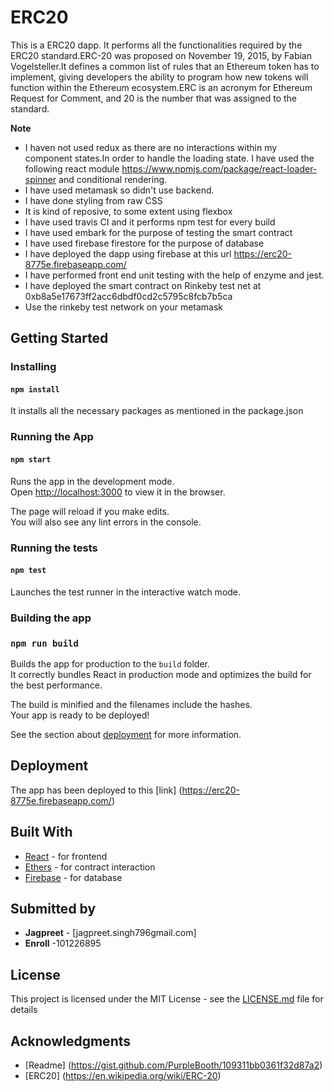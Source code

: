 # ERC20

This is a ERC20 dapp. It performs all the functionalities required by the ERC20 standard.ERC-20 was proposed on November 19, 2015, by Fabian Vogelsteller.It defines a common list of rules that an Ethereum token has to implement, giving developers the ability to program how new tokens will function within the Ethereum ecosystem.ERC is an acronym for Ethereum Request for Comment, and 20 is the number that was assigned to the standard.

**Note** 
- I haven not used  redux  as there are no interactions within my component states.In order to handle the loading state. I have used the following react module https://www.npmjs.com/package/react-loader-spinner and conditional rendering.
- I have used metamask so didn't use backend.
- I have done styling from raw CSS
- It is kind of reposive, to some extent using flexbox
- I have used travis CI and it performs npm test for every build
- I have used embark for the purpose of testing the smart contract
- I have used firebase firestore for the purpose of database
- I have deployed the dapp using firebase at this url https://erc20-8775e.firebaseapp.com/
- I have performed front end unit testing with the help of enzyme and jest.
- I have deployed the smart contract on Rinkeby test net at 0xb8a5e17673ff2acc6dbdf0cd2c5795c8fcb7b5ca
- Use the rinkeby test network on your metamask






## Getting Started

### Installing

#### `npm install`

It installs all the necessary packages as mentioned in the package.json

### Running the App

#### `npm start`

Runs the app in the development mode.<br>
Open [http://localhost:3000](http://localhost:3000) to view it in the browser.

The page will reload if you make edits.<br>
You will also see any lint errors in the console.

### Running the tests
#### `npm test`

Launches the test runner in the interactive watch mode.<br>

### Building the app
### `npm run build`

Builds the app for production to the `build` folder.<br>
It correctly bundles React in production mode and optimizes the build for the best performance.

The build is minified and the filenames include the hashes.<br>
Your app is ready to be deployed!

See the section about [deployment](https://facebook.github.io/create-react-app/docs/deployment) for more information.

## Deployment

The app has been deployed to this [link] (https://erc20-8775e.firebaseapp.com/)

## Built With

* [React](https://github.com/facebook/create-react-app) - for frontend
* [Ethers](https://docs.ethers.io/ethers.js/html/) - for contract interaction
* [Firebase](https://firebase.google.com/) - for database


## Submitted by

* **Jagpreet** - [jagpreet.singh796gmail.com]
* **Enroll** -101226895

## License

This project is licensed under the MIT License - see the [LICENSE.md](LICENSE.md) file for details

## Acknowledgments

* [Readme] (https://gist.github.com/PurpleBooth/109311bb0361f32d87a2)
* [ERC20] (https://en.wikipedia.org/wiki/ERC-20)
